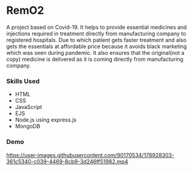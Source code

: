 # RemO2
A project based on Covid-19. It helps to provide essential medicines and injections required in treatment directly from manufacturing company to registered hospitals.
Due to which patient gets faster treatment and also gets the essentials at affordable price because it avoids black marketing which was seen during pandemic. It also ensures that the original(not a copy) medicine is delivered as it is coming directly from manufacturing company.

### Skills Used
- HTML
- CSS
- JavaScript
- EJS
- Node.js using express.js
- MongoDB


### Demo



https://user-images.githubusercontent.com/90170534/178928303-361c5340-c039-4469-8cb9-3d246ff51982.mp4


